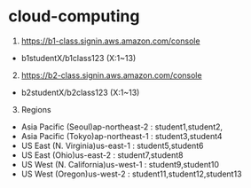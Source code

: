 # cloud-computing

1. https://b1-class.signin.aws.amazon.com/console
- b1studentX/b1class123 (X:1~13)

2. https://b2-class.signin.aws.amazon.com/console
- b2studentX/b2class123 (X:1~13)

3. Regions
- Asia Pacific (Seoul)ap-northeast-2 : student1,student2,
- Asia Pacific (Tokyo)ap-northeast-1 : student3,student4
- US East (N. Virginia)us-east-1 : student5,student6
- US East (Ohio)us-east-2 : student7,student8
- US West (N. California)us-west-1 : student9,student10
- US West (Oregon)us-west-2 : student11,student12,student13
